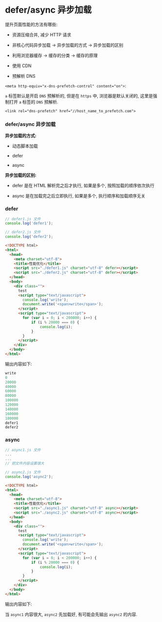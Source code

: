 # defer/async 异步加载

提升页面性能的方法有哪些:

- 资源压缩合并, 减少 HTTP 请求

- 非核心代码异步加载 -> 异步加载的方式 -> 异步加载的区别

- 利用浏览器缓存 -> 缓存的分类 -> 缓存的原理

- 使用 CDN

- 预解析 DNS

`<meta http-equiv="x-dns-prefetch-control" content="on">`:

`a` 标签默认是开启 `DNS` 预解析的, 但是在 `https` 中, 浏览器是默认关闭的, 这里是强制打开 `a` 标签的 `DNS` 预解析.

`<link rel="dns-prefetch" href="//host_name_to_prefetch.com">`

### defer/async 异步加载

**异步加载的方式:**

- 动态脚本加载

- defer

- async

**异步加载的区别:**

- defer 是在 HTML 解析完之后才执行, 如果是多个, 按照加载的顺序依次执行

- async 是在加载完之后立即执行, 如果是多个, 执行顺序和加载顺序无关

### defer

```js
// defer1.js 文件
console.log('defer1');
```

```js
// defer2.js 文件
console.log('defer2');
```

```HTML
<!DOCTYPE html>
<html>
  <head>
    <meta charset="utf-8">
    <title>性能优化</title>
    <script src="./defer1.js" charset="utf-8" defer></script>
    <script src="./defer2.js" charset="utf-8" defer></script>
  </head>
  <body>
    <div class="">
      test
      <script type="text/javascript">
        console.log('write');
        document.write('<span>write</span>');
      </script>
      <script type="text/javascript">
        for (var i = 0; i < 200000; i++) {
            if (i % 20000 === 0) {
                console.log(i);
            }
        }
      </script>
    </div>
  </body>
</html>
```

输出内容如下:

```js
write
0
20000
40000
60000
80000
100000
120000
140000
160000
180000
defer1
defer2
```

### async

```js
// async1.js 文件
...
...
// 把文件内容设置很大
```

```js
// async2.js 文件
console.log('async2');
```

```HTML
<!DOCTYPE html>
<html>
  <head>
    <meta charset="utf-8">
    <title>性能优化</title>
    <script src="./async1.js" charset="utf-8" async></script>
    <script src="./async2.js" charset="utf-8" async></script>
  </head>
  <body>
    <div class="">
      test
      <script type="text/javascript">
        console.log('write');
        document.write('<span>write</span>');
      </script>
      <script type="text/javascript">
        for (var i = 0; i < 200000; i++) {
            if (i % 20000 === 0) {
                console.log(i);
            }
        }
      </script>
    </div>
  </body>
</html>
```

输出内容如下:

当 `async1` 内容很大, `async2` 先加载好, 有可能会先输出 `async2` 的内容.